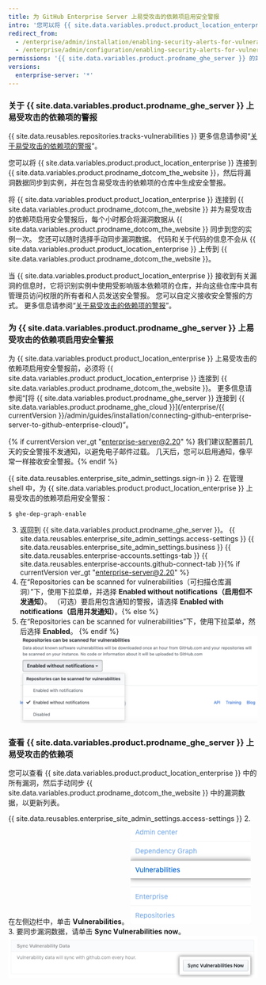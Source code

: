 ```yaml
---
title: 为 GitHub Enterprise Server 上易受攻击的依赖项启用安全警报
intro: '您可以将 {{ site.data.variables.product.product_location_enterprise }} 连接到 {{ site.data.variables.product.prodname_ghe_cloud }}，并为实例仓库中易受攻击的依赖项启用安全警报。'
redirect_from:
  - /enterprise/admin/installation/enabling-security-alerts-for-vulnerable-dependencies-on-github-enterprise-server
  - /enterprise/admin/configuration/enabling-security-alerts-for-vulnerable-dependencies-on-github-enterprise-server
permissions: '{{ site.data.variables.product.prodname_ghe_server }} 的站点管理员（同时也是已连接 {{ site.data.variables.product.prodname_ghe_cloud }} 组织或企业帐户的所有者）可以为 {{ site.data.variables.product.prodname_ghe_server }} 上的漏洞依赖项启用安全警报。'
versions:
  enterprise-server: '*'
---
```


### 关于 {{ site.data.variables.product.prodname_ghe_server }} 上易受攻击的依赖项的警报

{{ site.data.reusables.repositories.tracks-vulnerabilities }} 更多信息请参阅“[关于易受攻击的依赖项的警报](/github/managing-security-vulnerabilities/about-alerts-for-vulnerable-dependencies)”。

您可以将 {{ site.data.variables.product.product_location_enterprise }} 连接到 {{ site.data.variables.product.prodname_dotcom_the_website }}，然后将漏洞数据同步到实例，并在包含易受攻击的依赖项的仓库中生成安全警报。

将 {{ site.data.variables.product.product_location_enterprise }} 连接到 {{ site.data.variables.product.prodname_dotcom_the_website }} 并为易受攻击的依赖项启用安全警报后，每个小时都会将漏洞数据从 {{ site.data.variables.product.prodname_dotcom_the_website }} 同步到您的实例一次。 您还可以随时选择手动同步漏洞数据。 代码和关于代码的信息不会从 {{ site.data.variables.product.product_location_enterprise }} 上传到 {{ site.data.variables.product.prodname_dotcom_the_website }}。

当 {{ site.data.variables.product.product_location_enterprise }} 接收到有关漏洞的信息时，它将识别实例中使用受影响版本依赖项的仓库，并向这些仓库中具有管理员访问权限的所有者和人员发送安全警报。 您可以自定义接收安全警报的方式。 更多信息请参阅“[关于易受攻击的依赖项的警报](/github/managing-security-vulnerabilities/about-alerts-for-vulnerable-dependencies/#configuring-notifications-for-security-alerts)”。

### 为 {{ site.data.variables.product.prodname_ghe_server }} 上易受攻击的依赖项启用安全警报

为 {{ site.data.variables.product.product_location_enterprise }} 上易受攻击的依赖项启用安全警报前，必须将 {{ site.data.variables.product.product_location_enterprise }} 连接到 {{ site.data.variables.product.prodname_dotcom_the_website }}。 更多信息请参阅“[将 {{ site.data.variables.product.prodname_ghe_server }} 连接到 {{ site.data.variables.product.prodname_ghe_cloud }}](/enterprise/{{ currentVersion }}/admin/guides/installation/connecting-github-enterprise-server-to-github-enterprise-cloud)”。

{% if currentVersion ver_gt "enterprise-server@2.20" %} 我们建议配置前几天的安全警报不发通知，以避免电子邮件过载。 几天后，您可以启用通知，像平常一样接收安全警报。{% endif %}

{{ site.data.reusables.enterprise_site_admin_settings.sign-in }}
2. 在管理 shell 中，为 {{ site.data.variables.product.product_location_enterprise }} 上易受攻击的依赖项启用安全警报：
 ``` shell
$ ghe-dep-graph-enable
```
3. 返回到 {{ site.data.variables.product.prodname_ghe_server }}。
{{ site.data.reusables.enterprise_site_admin_settings.access-settings }}
{{ site.data.reusables.enterprise_site_admin_settings.business }}
{{ site.data.reusables.enterprise-accounts.settings-tab }}
{{ site.data.reusables.enterprise-accounts.github-connect-tab }}{% if currentVersion ver_gt "enterprise-server@2.20" %}
5. 在“Repositories can be scanned for vulnerabilities（可扫描仓库漏洞）”下，使用下拉菜单，并选择 **Enabled without notifications（启用但不发通知）**。 （可选）要启用包含通知的警报，请选择 **Enabled with notifications（启用并发通知）**。{% else %}
5. 在“Repositories can be scanned for vulnerabilities”下，使用下拉菜单，然后选择 **Enabled**。
{% endif %}
   ![用于启用扫描仓库有无漏洞的下拉菜单](/assets/images/enterprise/site-admin-settings/enable-vulnerability-scanning-in-repositories.png)

### 查看 {{ site.data.variables.product.prodname_ghe_server }} 上易受攻击的依赖项

您可以查看 {{ site.data.variables.product.product_location_enterprise }} 中的所有漏洞，然后手动同步 {{ site.data.variables.product.prodname_dotcom_the_website }} 中的漏洞数据，以更新列表。

{{ site.data.reusables.enterprise_site_admin_settings.access-settings }}
2. 在左侧边栏中，单击 **Vulnerabilities**。 ![站点管理员边栏中的 Vulnerabilities 选项卡](/assets/images/enterprise/business-accounts/vulnerabilities-tab.png)
3. 要同步漏洞数据，请单击 **Sync Vulnerabilities now**。 ![Sync vulnerabilities now 按钮](/assets/images/enterprise/site-admin-settings/sync-vulnerabilities-button.png)
